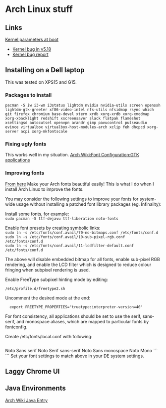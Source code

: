 # Arch Linux stuff

## Links

[Kernel parameters at boot](https://wiki.archlinux.org/title/Kernel_parameters#GRUB)

 * [Kernel bug in v5.18](https://www.reddit.com/r/archlinux/comments/v0x3c4/psa_if_you_run_kernel_518_with_nvidia_pass_ibtoff/)
 * [Kernel bug report](https://bugs.archlinux.org/task/74891)



## Installing on a Dell laptop 
This was tested on XPS15 and G15.

### Packages to install

```
pacman -S iw i3-wm i3status lightdm nvidia nvidia-utils screen openssh lightdm-gtk-greeter xf86-video-intel nfs-utils nfsidmap rsync which git firefox chromium base-devel xterm xrdb xorg-xrdb xorg-xmodmap xorg-xbacklight redshift xscreensaver slack flatpak flameshot xsettingsd autocutsel openvpn arandr gimp pavucontrol pulseaudio evince virtualbox virtualbox-host-modules-arch xclip feh dhcpcd xorg-server acpi xorg-mkfontscale
```
### Fixing ugly fonts

This works well in my situation.
[Arch Wiki:Font Configuration:GTK applications](https://wiki.archlinux.org/title/Font_configuration#Incorrect_hinting_in_GTK_applications)

### Improving fonts
[From here](https://gist.github.com/YoEight/d19112db56cd8f93835bf2d009d617f7)
Make your Arch fonts beautiful easily!
This is what I do when I install Arch Linux to improve the fonts.

You may consider the following settings to improve your fonts for system-wide usage without installing a patched font library packages (eg. Infinality):

Install some fonts, for example:  
```sudo pacman -S ttf-dejavu ttf-liberation noto-fonts```  

Enable font presets by creating symbolic links:  
```sudo ln -s /etc/fonts/conf.avail/70-no-bitmaps.conf /etc/fonts/conf.d```  
```sudo ln -s /etc/fonts/conf.avail/10-sub-pixel-rgb.conf /etc/fonts/conf.d```  
```sudo ln -s /etc/fonts/conf.avail/11-lcdfilter-default.conf /etc/fonts/conf.d```

The above will disable embedded bitmap for all fonts, enable sub-pixel RGB rendering, and enable the LCD filter which is designed to reduce colour fringing when subpixel rendering is used.

Enable FreeType subpixel hinting mode by editing:

```/etc/profile.d/freetype2.sh```

Uncomment the desired mode at the end:

```  export FREETYPE_PROPERTIES="truetype:interpreter-version=40"```

For font consistency, all applications should be set to use the serif, sans-serif, and monospace aliases, which are mapped to particular fonts by fontconfig.

Create /etc/fonts/local.conf with following:
```
```
<?xml version="1.0" encoding="UTF-8"?>
<!DOCTYPE fontconfig SYSTEM "fonts.dtd">
<fontconfig>
   <match>
      <edit mode="prepend" name="family">
         <string>Noto Sans</string>
      </edit>
   </match>
   <match target="pattern">
      <test qual="any" name="family">
         <string>serif</string>
      </test>
      <edit name="family" mode="assign" binding="same">
         <string>Noto Serif</string>
      </edit>
   </match>
   <match target="pattern">
      <test qual="any" name="family">
         <string>sans-serif</string>
      </test>
      <edit name="family" mode="assign" binding="same">
         <string>Noto Sans</string>
      </edit>
   </match>
   <match target="pattern">
      <test qual="any" name="family">
         <string>monospace</string>
      </test>
      <edit name="family" mode="assign" binding="same">
         <string>Noto Mono</string>
      </edit>
   </match>
</fontconfig>
```
```  
Set your font settings to match above in your DE system settings.

## Laggy Chrome UI

## Java Environments

[Arch Wiki Java Entry](https://wiki.archlinux.org/title/java)
